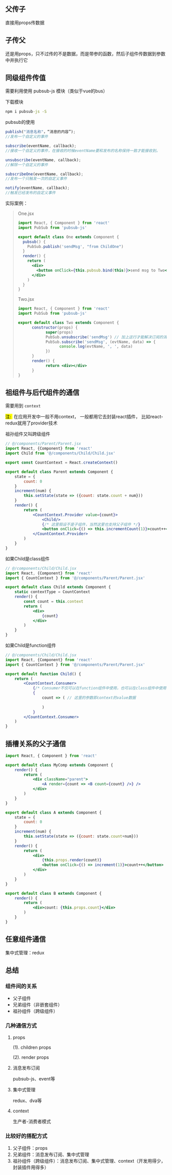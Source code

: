 ## 父传子

直接用props传数据

## 子传父

还是用props，只不过传的不是数据，而是带参的函数，然后子组件传数据到参数中并执行它

## 同级组件传值

需要利用使用 pubsub-js 模块（类似于vue的bus）

下载模块

```cmd
npm i pubsub-js -S
```

pubsub的使用

```js
publish("消息名称"，“消息的内容”);
//发布一个自定义的事件

subscribe(eventName, callback);
//接收一个自定义的事件，在接收的时候eventName要和发布的名称保持一致才能接收到。

unsubscribe(eventName, callback);
//解除一个自定义的事件

subscribeOne(eventName, callback);
//发布一个只触发一次的自定义事件

notify(eventName, callback);
//触发已经发布的自定义事件
```

实际案例：

>  One.jsx
>
> ```jsx
> import React, { Component } from 'react'
> import PubSub from 'pubsub-js'
> 
> export default class One extends Component {
>   pubsub() {
>     PubSub.publish('sendMsg', "from ChildOne")
>   }
>   render() {
>     return (
>       <div>
>         <button onClick={this.pubsub.bind(this)}>send msg to Two</button>
>       </div>
>     )
>   }
> }
> ```
>
> Two.jsx
>
> ```jsx
> import React, { Component } from 'react'
> import PubSub from 'pubsub-js'
> 
> export default class Two extends Component {
>       constructor(props) {
>             super(props)
>             PubSub.unsubscribe('sendMsg') // 加上这行才能解决订阅的消息被通知两次的问题
>             PubSub.subscribe('sendMsg', (evtName, data) => {
>                   console.log(evtName, ', ', data)
>             })
>       }
>       render() {
>             return <div></div>
>       }
> }
> ```

## 祖组件与后代组件的通信

需要用到 `context` 

<mark>注: </mark> 在应用开发中一般不用context， 一般都用它去封装react插件， 比如react-redux就用了provider技术

祖孙组件又叫跨级组件

```jsx
// @/components/Parent/Parent.jsx
import React, {Component} from 'react'
import Child from '@/components/Child/Child.jsx'

export const CountContext = React.createContext()

export default class Parent extends Component {
    state = {
        count: 0
    }
	increment(num) {
        this.setState(state => ({count: state.count + num}))
    }
    render() {
        return (
        	<CountContext.Provider value={count}>
            	<Child/>
                {/* 这里假设不是子组件，当然这里也支持父子组件 */}
                <button onClick={() => this.incrementCount(1)}>count++</button>
            </CountContext.Provider>
        )
    }
}
```

如果Child是class组件

```jsx
// @/components/Child/Child.jsx
import React, {Component} from 'react'
import { CountContext } from '@/components/Parent/Parent.jsx'

export default class Child extends Component {
	static contextType = CountContext
	render() {
        const count = this.context
        return (
        	<div>
            	{count}
            </div>
        )
    }
}
```

如果Child是function组件

```jsx
// @/components/Child/Child.jsx
import React, {Component} from 'react'
import { CountContext } from '@/components/Parent/Parent.jsx'

export default function Child() {
    return (
        <CountContext.Consumer>
            {/* Consumer不仅可以在function组件中使用，也可以在class组件中使用 */}
            {
                count => ( // 这里的参数即context的value数据
                	
                )
            }
        </CountContext.Consumer>
    )
}
```

## 插槽关系的父子通信

```jsx
import React, { Component } from 'react'

export default class MyComp extends Component {
    render() {
        return (
        	<div className="parent">
            	<A render={count => <B count={count} />} />
            </div>
        )
    }
}

export default class A extends Component {
    state = {
        count: 0
    }
	increment(num) {
        this.setState(state => ({count: state.count+num}))
    }
    render() {
        return (
        	<div>
            	{this.props.render(count)}
                <button onClick={() => increment(1)}>count++</button>
            </div>
        )
    }
}

export default class B extends Component {
    render() {
        return (
        	<div>count: {this.props.count}</div>
        )
    }
}
```

## 任意组件通信

集中式管理：redux

## 总结

### 组件间的关系

- 父子组件
- 兄弟组件（非嵌套组件）
- 祖孙组件（跨级组件）

### 几种通信方式

1. props

   (1). children props

   (2). render props

2. 消息发布订阅

   pubsub-js、event等

3. 集中式管理

   redux、dva等

4. context

   生产者-消费者模式

### 比较好的搭配方式

1. 父子组件：props
2. 兄弟组件：消息发布订阅、集中式管理
3. 祖孙组件（跨级组件）：消息发布订阅、集中式管理、context（开发用得少，封装插件用得多）
